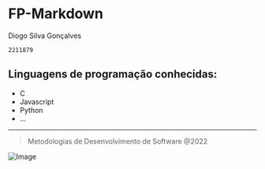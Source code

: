 # **FP-Markdown**

Diogo Silva Gonçalves

`2211879`

## **Linguagens de programação conhecidas:**

* C
* Javascript
* Python
* ...


______________
>Metodologias de Desenvolvimento de Software @2022

![Image](https://www.ipleiria.pt/wp-content/themes/ipleiria/img/logo_ipl_header.png)
